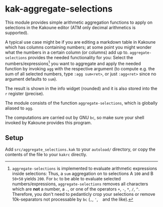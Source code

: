 # kak-aggregate-selections

This module provides simple arithmetic aggregation functions to apply
on selections in the Kakoune editor (ATM only decimal arithmetics is
supported).

A typical use case might be if you are editing a markdown table in
Kakoune which has columns containing numbers; at some point you might
wonder what the numbers in a certain column (or columns) add up to.
`aggregate-selections` provides the needed functionality for you:
Select the numbers/expressions[^1] you want to aggregate and apply the
needed function by invoking `agg` with the respective argument (to
compute e.g. the sum of all selected numbers, type `:agg sum<ret>`,
or just `:agg<ret>` since no argument defaults to `sum`).

The result is shown in the info widget (rounded) and it is also stored
into the `r` register (precise).

The module consists of the function `aggregate-selections`, which is
globally aliased to `agg`.

The computations are carried out by GNU `bc`, so make sure your shell
invoked by Kakoune provides this program.


## Setup

Add `src/aggregate_selections.kak` to your `autoload/` directory, or
copy the contents of the file to your `kakrc` directly.


[^1]: `aggregate-selections` is implemented to evaluate arithmetic
expressions inside selections: Thus, a `sum` aggregation on to
selections A `100` and B `50+50` yields `200`. For `bc` to be able
to evaluate selected numbers/expressions, `aggregate-selections`
removes all characters which are **not** a number, a `.`, or one
of the operators `+`, `-`, `*`, `/`, `^`. Therefore, you don't
need to pedanticly crop your selections or remove 10k-separators
not processable by `bc` (`,`, `'`, ` ` and the like).

